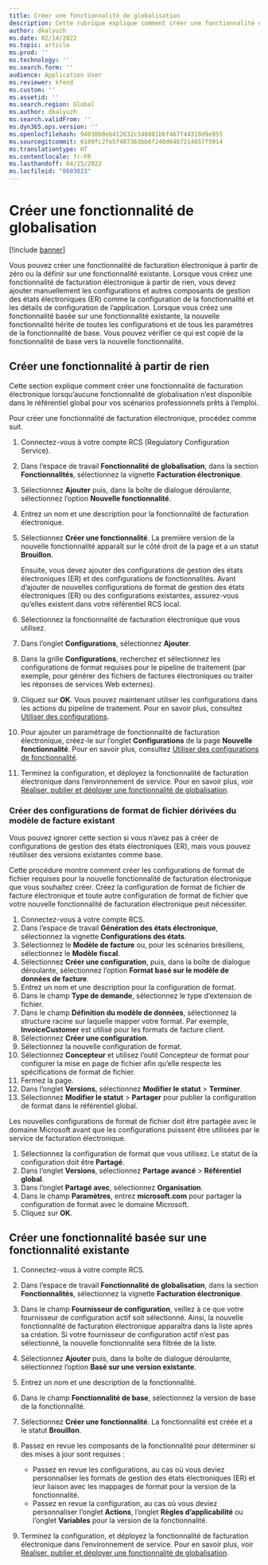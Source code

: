 ```yaml
---
title: Créer une fonctionnalité de globalisation
description: Cette rubrique explique comment créer une fonctionnalité de globalisation.
author: dkalyuzh
ms.date: 02/14/2022
ms.topic: article
ms.prod: ''
ms.technology: ''
ms.search.form: ''
audience: Application User
ms.reviewer: kfend
ms.custom: ''
ms.assetid: ''
ms.search.region: Global
ms.author: dkalyuzh
ms.search.validFrom: ''
ms.dyn365.ops.version: ''
ms.openlocfilehash: 94038b0eb412632c348081bbf467f44310d9e955
ms.sourcegitcommit: 6109fc2fe5f407363bb6f240d64b7214657f5914
ms.translationtype: HT
ms.contentlocale: fr-FR
ms.lasthandoff: 04/15/2022
ms.locfileid: "8603023"
---
```

# <a name="create-a-globalization-feature"></a>Créer une fonctionnalité de globalisation

[!include [banner](../includes/banner.md)]

Vous pouvez créer une fonctionnalité de facturation électronique à partir de zéro ou la définir sur une fonctionnalité existante. Lorsque vous créez une fonctionnalité de facturation électronique à partir de rien, vous devez ajouter manuellement les configurations et autres composants de gestion des états électroniques (ER) comme la configuration de la fonctionnalité et les détails de configuration de l’application. Lorsque vous créez une fonctionnalité basée sur une fonctionnalité existante, la nouvelle fonctionnalité hérite de toutes les configurations et de tous les paramètres de la fonctionnalité de base. Vous pouvez vérifier ce qui est copié de la fonctionnalité de base vers la nouvelle fonctionnalité.

## <a name="create-a-feature-from-scratch"></a>Créer une fonctionnalité à partir de rien

Cette section explique comment créer une fonctionnalité de facturation électronique lorsqu’aucune fonctionnalité de globalisation n’est disponible dans le référentiel global pour vos scénarios professionnels prêts à l’emploi.

Pour créer une fonctionnalité de facturation électronique, procédez comme suit.

1. Connectez-vous à votre compte RCS (Regulatory Configuration Service).
2. Dans l’espace de travail **Fonctionnalité de globalisation**, dans la section **Fonctionnalités**, sélectionnez la vignette **Facturation électronique**.
3. Sélectionnez **Ajouter** puis, dans la boîte de dialogue déroulante, sélectionnez l’option **Nouvelle fonctionnalité**.
4. Entrez un nom et une description pour la fonctionnalité de facturation électronique.
5. Sélectionnez **Créer une fonctionnalité**. La première version de la nouvelle fonctionnalité apparaît sur le côté droit de la page et a un statut **Brouillon**.

    Ensuite, vous devez ajouter des configurations de gestion des états électroniques (ER) et des configurations de fonctionnalités. Avant d’ajouter de nouvelles configurations de format de gestion des états électroniques (ER) ou des configurations existantes, assurez-vous qu’elles existent dans votre référentiel RCS local.

6. Sélectionnez la fonctionnalité de facturation électronique que vous utilisez.
7. Dans l’onglet **Configurations**, sélectionnez **Ajouter**.
8. Dans la grille **Configurations**, recherchez et sélectionnez les configurations de format requises pour le pipeline de traitement (par exemple, pour générer des fichiers de factures électroniques ou traiter les réponses de services Web externes).
9. Cliquez sur **OK**. Vous pouvez maintenant utiliser les configurations dans les actions du pipeline de traitement. Pour en savoir plus, consultez [Utiliser des configurations](e-invoicing-work-configurations.md).
10. Pour ajouter un paramétrage de fonctionnalité de facturation électronique, créez-le sur l’onglet **Configurations** de la page **Nouvelle fonctionnalité**. Pour en savoir plus, consultez [Utiliser des configurations de fonctionnalité](e-invoicing-feature-setup.md).
11. Terminez la configuration, et déployez la fonctionnalité de facturation électronique dans l’environnement de service. Pour en savoir plus, voir [Réaliser, publier et déployer une fonctionnalité de globalisation](e-invoicing-complete-publish-deploy-globalization-feature.md).

### <a name="create-file-format-configurations-that-are-derived-from-the-existing-invoice-model"></a>Créer des configurations de format de fichier dérivées du modèle de facture existant

Vous pouvez ignorer cette section si vous n’avez pas à créer de configurations de gestion des états électroniques (ER), mais vous pouvez réutiliser des versions existantes comme base.

Cette procédure montre comment créer les configurations de format de fichier requises pour la nouvelle fonctionnalité de facturation électronique que vous souhaitez créer. Créez la configuration de format de fichier de facture électronique et toute autre configuration de format de fichier que votre nouvelle fonctionnalité de facturation électronique peut nécessiter.

1. Connectez-vous à votre compte RCS.
2. Dans l’espace de travail **Génération des états électronique**, sélectionnez la vignette **Configurations des états**.
3. Sélectionnez le **Modèle de facture** ou, pour les scénarios brésiliens, sélectionnez le **Modèle fiscal**.
4. Sélectionnez **Créer une configuration**, puis, dans la boîte de dialogue déroulante, sélectionnez l’option **Format basé sur le modèle de données de facture**.
5. Entrez un nom et une description pour la configuration de format.
6. Dans le champ **Type de demande**, sélectionnez le type d’extension de fichier.
7. Dans le champ **Définition du modèle de données**, sélectionnez la structure racine sur laquelle mapper votre format. Par exemple, **InvoiceCustomer** est utilisé pour les formats de facture client.
8. Sélectionnez **Créer une configuration**.
9. Sélectionnez la nouvelle configuration de format.
10. Sélectionnez **Concepteur** et utilisez l’outil Concepteur de format pour configurer la mise en page de fichier afin qu’elle respecte les spécifications de format de fichier.
11. Fermez la page.
12. Dans l’onglet **Versions**, sélectionnez **Modifier le statut** \> **Terminer**.
13. Sélectionnez **Modifier le statut** \> **Partager** pour publier la configuration de format dans le référentiel global.

Les nouvelles configurations de format de fichier doit être partagée avec le domaine Microsoft avant que les configurations puissent être utilisées par le service de facturation électronique.

1. Sélectionnez la configuration de format que vous utilisez. Le statut de la configuration doit être **Partagé**.
2. Dans l’onglet **Versions**, sélectionnez **Partage avancé** \> **Référentiel global**.
3. Dans l’onglet **Partagé avec**, sélectionnez **Organisation**.
4. Dans le champ **Paramètres**, entrez **microsoft.com** pour partager la configuration de format avec le domaine Microsoft.
5. Cliquez sur **OK**.

## <a name="create-a-feature-that-is-based-on-an-existing-feature"></a>Créer une fonctionnalité basée sur une fonctionnalité existante

1. Connectez-vous à votre compte RCS.
2. Dans l’espace de travail **Fonctionnalité de globalisation**, dans la section **Fonctionnalités**, sélectionnez la vignette **Facturation électronique**.
3. Dans le champ **Fournisseur de configuration**, veillez à ce que votre fournisseur de configuration actif soit sélectionné. Ainsi, la nouvelle fonctionnalité de facturation électronique apparaîtra dans la liste après sa création. Si votre fournisseur de configuration actif n’est pas sélectionné, la nouvelle fonctionnalité sera filtrée de la liste.
4. Sélectionnez **Ajouter** puis, dans la boîte de dialogue déroulante, sélectionnez l’option **Basé sur une version existante**.
5. Entrez un nom et une description de la fonctionnalité.
6. Dans le champ **Fonctionnalité de base**, sélectionnez la version de base de la fonctionnalité.
7. Sélectionnez **Créer une fonctionnalité**. La fonctionnalité est créée et a le statut **Brouillon**.
8. Passez en revue les composants de la fonctionnalité pour déterminer si des mises à jour sont requises :

    - Passez en revue les configurations, au cas où vous deviez personnaliser les formats de gestion des états électroniques (ER) et leur liaison avec les mappages de format pour la version de la fonctionnalité.
    - Passez en revue la configuration, au cas où vous deviez personnaliser l’onglet **Actions**, l’onglet **Règles d’applicabilité** ou l’onglet **Variables** pour la version de la fonctionnalité.

9. Terminez la configuration, et déployez la fonctionnalité de facturation électronique dans l’environnement de service. Pour en savoir plus, voir [Réaliser, publier et déployer une fonctionnalité de globalisation](e-invoicing-complete-publish-deploy-globalization-feature.md).
